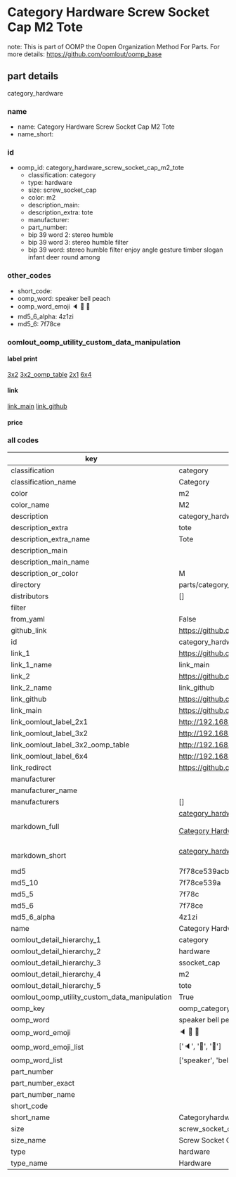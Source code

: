# Category Hardware Screw Socket Cap M2 Tote  

note: This is part of OOMP the Oopen Organization Method For Parts. For more details: https://github.com/oomlout/oomp_base

##  part details
  



category_hardware



### name
* name: Category Hardware Screw Socket Cap M2 Tote
* name_short: 
### id
* oomp_id: category_hardware_screw_socket_cap_m2_tote
  * classification: category
  * type: hardware
  * size: screw_socket_cap
  * color: m2
  * description_main: 
  * description_extra: tote
  * manufacturer: 
  * part_number: 
  * bip 39 word 2: stereo humble
  * bip 39 word 3: stereo humble filter
  * bip 39 word: stereo humble filter enjoy angle gesture timber slogan infant deer round among

### other_codes
* short_code: 
* oomp_word: speaker bell peach
* oomp_word_emoji :speaker: :bell: :peach:
* md5_6_alpha: 4z1zi
* md5_6: 7f78ce






### oomlout_oomp_utility_custom_data_manipulation
#### label print
[3x2](http://192.168.1.245:1112/?label=oomp%204z1zi)
[3x2_oomp_table](http://192.168.1.108:1112/?label=oomp%204z1zi)
[2x1](http://192.168.1.242:1112/?label=oomp%204z1zi)
[6x4](http://192.168.1.55:1112/?label=oomp%204z1zi)    

#### link

[link_main](https://github.com/oomlout/oomlout_oomp_version_1_messy/tree/main/parts/category_hardware_screw_socket_cap_m2_tote) [link_github](https://github.com/oomlout/oomlout_oomp_version_1_messy/tree/main/parts/category_hardware_screw_socket_cap_m2_tote)                             

#### price







### all codes 
| key | value |  
| --- | --- |  
| classification | category |  
| classification_name | Category |  
| color | m2 |  
| color_name | M2 |  
| description | category_hardware |  
| description_extra | tote |  
| description_extra_name | Tote |  
| description_main |  |  
| description_main_name |  |  
| description_or_color | M  |  
| directory | parts/category_hardware_screw_socket_cap_m2_tote |  
| distributors | [] |  
| filter |  |  
| from_yaml | False |  
| github_link | https://github.com/oomlout/oomlout_oomp_part_src/tree/main/parts/category_hardware_screw_socket_cap_m2_tote |  
| id | category_hardware_screw_socket_cap_m2_tote |  
| link_1 | https://github.com/oomlout/oomlout_oomp_version_1_messy/tree/main/parts/category_hardware_screw_socket_cap_m2_tote |  
| link_1_name | link_main |  
| link_2 | https://github.com/oomlout/oomlout_oomp_version_1_messy/tree/main/parts/category_hardware_screw_socket_cap_m2_tote |  
| link_2_name | link_github |  
| link_github | https://github.com/oomlout/oomlout_oomp_version_1_messy/tree/main/parts/category_hardware_screw_socket_cap_m2_tote |  
| link_main | https://github.com/oomlout/oomlout_oomp_version_1_messy/tree/main/parts/category_hardware_screw_socket_cap_m2_tote |  
| link_oomlout_label_2x1 | http://192.168.1.242:1112/?label=oomp%204z1zi |  
| link_oomlout_label_3x2 | http://192.168.1.245:1112/?label=oomp%204z1zi |  
| link_oomlout_label_3x2_oomp_table | http://192.168.1.108:1112/?label=oomp%204z1zi |  
| link_oomlout_label_6x4 | http://192.168.1.55:1112/?label=oomp%204z1zi |  
| link_redirect | https://github.com/oomlout/oomlout_oomp_version_1_messy/tree/main/parts/category_hardware_screw_socket_cap_m2_tote |  
| manufacturer |  |  
| manufacturer_name |  |  
| manufacturers | [] |  
| markdown_full | [category_hardware_screw_socket_cap_m2_tote](none)<br>[](none)<br>[Category Hardware Screw Socket Cap M2 Tote](none)<br><br> |  
| markdown_short | [category_hardware_screw_socket_cap_m2_tote](none)<br><br> |  
| md5 | 7f78ce539acbfc45858464aaacdbbeac |  
| md5_10 | 7f78ce539a |  
| md5_5 | 7f78c |  
| md5_6 | 7f78ce |  
| md5_6_alpha | 4z1zi |  
| name | Category Hardware Screw Socket Cap M2 Tote |  
| oomlout_detail_hierarchy_1 | category |  
| oomlout_detail_hierarchy_2 | hardware |  
| oomlout_detail_hierarchy_3 | ssocket_cap |  
| oomlout_detail_hierarchy_4 | m2 |  
| oomlout_detail_hierarchy_5 | tote |  
| oomlout_oomp_utility_custom_data_manipulation | True |  
| oomp_key | oomp_category_hardware_screw_socket_cap_m2_tote |  
| oomp_word | speaker bell peach |  
| oomp_word_emoji | :speaker: :bell: :peach: |  
| oomp_word_emoji_list | [':speaker:', ':bell:', ':peach:'] |  
| oomp_word_list | ['speaker', 'bell', 'peach'] |  
| part_number |  |  
| part_number_exact |  |  
| part_number_name |  |  
| short_code |  |  
| short_name | Categoryhardware |  
| size | screw_socket_cap |  
| size_name | Screw Socket Cap |  
| type | hardware |  
| type_name | Hardware |  
